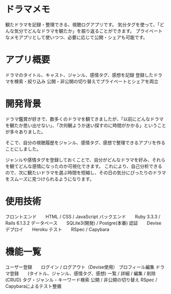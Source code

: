 # ドラマメモ

観たドラマを記録・整理できる、視聴ログアプリです。
気分タグを使って、「どんな気分でどんなドラマを観たか」を振り返ることができます。
プライベートなメモアプリとして使いつつ、必要に応じて公開・シェアも可能です。

# アプリ概要

ドラマのタイトル、キャスト、ジャンル、感情タグ、感想を記録
登録したドラマを検索・絞り込み
公開・非公開の切り替えでプライベートとシェアを両立

# 開発背景

ドラマ鑑賞が好きで、数多くのドラマを観てきましたが、「以前にどんなドラマを観たか思い出せない」、「次何観ようか迷い探すのに時間がかかる」ということが多々ありました。

そこで、自分の視聴履歴をジャンル、感情タグ、感想で整理できるアプリを作ることにしました。

ジャンルや感情タグを登録しておくことで、自分がどんなドラマを好み、それらを観てどんな感情になったのか可視化できます。
これにより、自己分析できるので、次に観たいドラマを選ぶ時間を短縮し、その日の気分にぴったりのドラマをスムーズに見つけられるようになります。

# 使用技術

フロントエンド　　HTML / CSS / JavaScript
バックエンド　　Ruby 3.3.3 / Rails 6.1.3.2
データベース　　SQLite3(開発) / Postgre(本番)
認証　　Devise
デプロイ　　Heroku
テスト　　RSpec / Capybara

# 機能一覧

ユーザー登録　　ログイン / ログアウト（Devise使用）
プロフィール編集
ドラマ登録　　(タイトル、ジャンル、感情タグ、感想)
一覧 / 詳細 / 編集 / 削除 (CRUD)
タグ・ジャンル・キーワード検索
公開 / 非公開の切り替え
RSpec / Capybaraによるテスト整備
